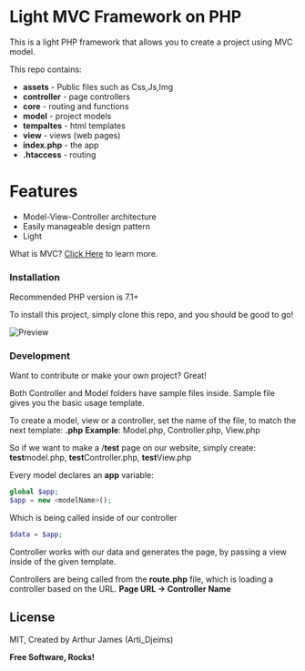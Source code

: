 # Light MVC Framework on PHP

This is a light PHP framework that allows you to create a project using MVC model.

This repo contains:
  - **assets** - Public files such as Css,Js,Img
  - **controller** - page controllers
  - **core** - routing and functions
  - **model** - project models
  - **tempaltes** - html templates
  - **view** - views (web pages)
  - **index.php** - the app
  - **.htaccess** - routing

# Features

  - Model-View-Controller architecture
  - Easily manageable design pattern
  - Light


What is MVC? [Click Here](http://wikipedia.org/wiki/Model-View-Controller) to learn more.

### Installation

Recommended PHP version is 7.1+

To install this project, simply clone this repo, and you should be good to go!

![Preview](https://i.imgur.com/tox8c6i.png)

### Development

Want to contribute or make your own project? Great!

Both Controller and Model folders have sample files inside. 
Sample file gives you the basic usage template. 

To create a model, view or a controller, set the name of the file, to match the next template: **<name><type>.php**
**Example**: 
<modelName>Model.php, <controllerName>Controller.php, <viewName>View.php

So if we want to make a /**test** page on our website, simply create:
**test**model.php, **test**Controller.php, **test**View.php

Every model declares an **app** variable:
```php
global $app;
$app = new <modelName>();
```
Which is being called inside of our controller 
```php
$data = $app;
```
Controller works with our data and generates the page, by passing a view inside of the given template.

Controllers are being called from the **route.php** file, which is loading a controller based on the URL. 
**Page URL -> Controller Name**

License
----

MIT, Created by Arthur James (Arti_Djeims)


**Free Software, Rocks!**
